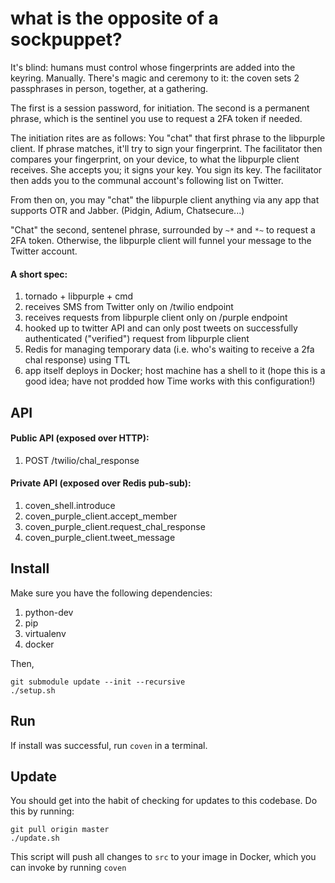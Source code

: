 # what is the opposite of a sockpuppet?

It's blind: humans must control whose fingerprints are added into the keyring.  Manually.
There's magic and ceremony to it: the coven sets 2 passphrases in person, together, at a gathering.

The first is a session password, for initiation.  The second is a permanent phrase, which is the sentinel you use to request a 2FA token if needed.

The initiation rites are as follows: You "chat" that first phrase to the libpurple client.  If phrase matches, it'll try to sign your fingerprint.  The facilitator then compares your fingerprint, on your device, to what the libpurple client receives.  She accepts you; it signs your key.  You sign its key.  The facilitator then adds you to the communal account's following list on Twitter.

From then on, you may "chat" the libpurple client anything via any app that supports OTR and Jabber.  (Pidgin, Adium, Chatsecure...)

"Chat" the second, sentenel phrase, surrounded by `~*` and `*~` to request a 2FA token.  Otherwise, the libpurple client will funnel your message to the Twitter account.

#### A short spec:

1.	tornado + libpurple + cmd
1.	receives SMS from Twitter only on /twilio endpoint
1.	receives requests from libpurple client only on /purple endpoint
1.	hooked up to twitter API and can only post tweets on successfully authenticated ("verified") request from libpurple client
1.	Redis for managing temporary data (i.e. who's waiting to receive a 2fa chal response) using TTL
1.	app itself deploys in Docker; host machine has a shell to it (hope this is a good idea; have not prodded how Time works with this configuration!)

## API

#### Public API (exposed over HTTP):

1.	POST /twilio/chal_response

#### Private API (exposed over Redis pub-sub):

1.	coven_shell.introduce
1.	coven_purple_client.accept_member
1.	coven_purple_client.request_chal_response
1.	coven_purple_client.tweet_message

## Install

Make sure you have the following dependencies:

1.	python-dev
1.	pip
1.	virtualenv
1.	docker

Then,
	
	git submodule update --init --recursive
	./setup.sh

## Run

If install was successful, run `coven` in a terminal.

## Update

You should get into the habit of checking for updates to this codebase.  Do this by running:

	git pull origin master
	./update.sh

This script will push all changes to `src` to your image in Docker, which you can invoke by running `coven`